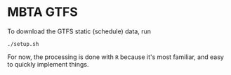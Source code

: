 MBTA GTFS
=========

To download the GTFS static (schedule) data, run
```
./setup.sh
```

For now, the processing is done with `R` because it's most familiar, and easy to quickly implement things.
